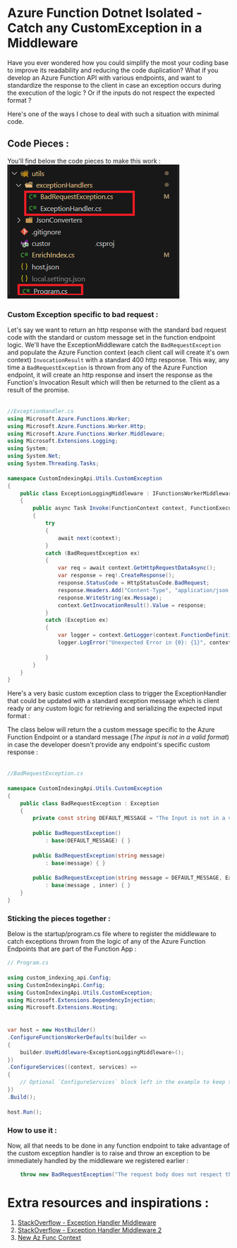 # Azure Function Dotnet Isolated - Catch any CustomException in a Middleware

Have you ever wondered how you could simplify the most your coding base to improve its readability and reducing the code duplication?
What if you develop an Azure Function API with various endpoints, and want to standardize the response to the client in case an exception occurs during the execution of the logic ? Or if the inputs do not respect the expected format ? 

Here's one of the ways I chose to deal with such a situation with minimal code.

## Code Pieces : 

You'll find below the code pieces to make this work : 
![Code Structure](./assets/Code_Structure.png)

### Custom Exception specific to bad request :

Let's say we want to return an http response with the standard bad request code with the standard or custom message set in the function endpoint logic. 
We'll have the ExceptionMiddleware catch the `BadRequestException` and populate the Azure Function context (each client call will create it's own context) `InvocationResult` with a standard 400 http response.
This way, any time a `BadRequestException` is thrown from any of the Azure Function endpoint, it will create an http response and insert the response as the Function's Invocation Result which will then be returned to the client as a result of the promise.

```csharp

//ExceptionHandler.cs
using Microsoft.Azure.Functions.Worker;
using Microsoft.Azure.Functions.Worker.Http;
using Microsoft.Azure.Functions.Worker.Middleware;
using Microsoft.Extensions.Logging;
using System;
using System.Net;
using System.Threading.Tasks;

namespace CustomIndexingApi.Utils.CustomException
{
    public class ExceptionLoggingMiddleware : IFunctionsWorkerMiddleware
    {
        public async Task Invoke(FunctionContext context, FunctionExecutionDelegate next)
        {
            try
            {
                await next(context);
            }
            catch (BadRequestException ex)
            {
                var req = await context.GetHttpRequestDataAsync();
                var response = req!.CreateResponse();
                response.StatusCode = HttpStatusCode.BadRequest;
                response.Headers.Add("Content-Type", "application/json; charset=utf-8");
                response.WriteString(ex.Message);
                context.GetInvocationResult().Value = response;
            }
            catch (Exception ex)
            {
                var logger = context.GetLogger(context.FunctionDefinition.Name);
                logger.LogError("Unexpected Error in {0}: {1}", context.FunctionDefinition.Name, ex.Message);

            }
        }
    }
}
```

Here's a very basic custom exception class to trigger the ExceptionHandler that could be updated with a standard exception message which is client ready or any custom logic for retrieving and serializing the expected input format : 

The class below will return the a custom message specific to the Azure Function Endpoint or a standard message (_The input is not in a valid format_) in case the developer doesn't provide any endpoint's specific custom response : 

```csharp

//BadRequestException.cs 

namespace CustomIndexingApi.Utils.CustomException
{
    public class BadRequestException : Exception
    {
        private const string DEFAULT_MESSAGE = "The Input is not in a valid format" 

        public BadRequestException() 
            : base(DEFAULT_MESSAGE) { }

        public BadRequestException(string message)
            : base(message) { }

        public BadRequestException(string message = DEFAULT_MESSAGE, Exception inner)
            : base(message , inner) { }
    }
}
```

### Sticking the pieces together : 

Below is the startup/program.cs file where to register the middleware to catch exceptions thrown from the logic of any of the Azure Function Endpoints that are part of the Function App : 

```csharp 
// Program.cs 

using custom_indexing_api.Config;
using CustomIndexingApi.Config;
using CustomIndexingApi.Utils.CustomException;
using Microsoft.Extensions.DependencyInjection;
using Microsoft.Extensions.Hosting;


var host = new HostBuilder()
.ConfigureFunctionsWorkerDefaults(builder =>
{
    builder.UseMiddleware<ExceptionLoggingMiddleware>();
})
.ConfigureServices((context, services) =>
{
    // Optional `ConfigureServices` block left in the example to keep the custom flow close to what would probably be seen in a real-world project.
})
.Build();

host.Run();
```

### How to use it : 

Now, all that needs to be done in any function endpoint to take advantage of the custom exception handler is to raise and throw an exception to be immediately handled by the middleware we registered earlier :  

```csharp
    throw new BadRequestException("The request body does not respect the expected input format.");
```

# Extra resources and inspirations :  
1. [StackOverflow - Exception Handler Middleware](https://stackoverflow.com/questions/69855276/azure-net-5-isolated-functions-using-middleware-to-catch-exceptions)
1. [StackOverflow - Exception Handler Middleware 2](https://stackoverflow.com/questions/68350021/azure-function-middleware-how-to-return-a-custom-http-response)
1. [New Az Func Context](https://github.com/Azure/azure-functions-dotnet-worker/blob/7f67c1acfa3023d4501bf2b3d7fba7f6344cbacb/src/DotNetWorker.Core/Context/FunctionContextHttpRequestExtensions.cs)
